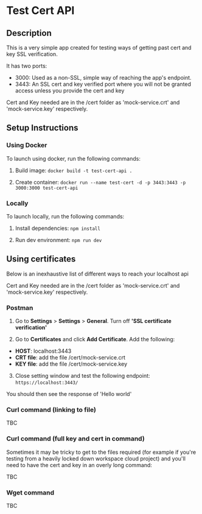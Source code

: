 # Test Cert API

## Description

This is a very simple app created for testing ways of getting past cert and key SSL verification.

It has two ports:
- 3000: Used as a non-SSL, simple way of reaching the app's endpoint.
- 3443: An SSL cert and key verified port where you will not be granted access unless you provide the cert and key

Cert and Key needed are in the /cert folder as 'mock-service.crt' and 'mock-service.key' respectively.

## Setup Instructions

### Using Docker

To launch using docker, run the following commands:

1. Build image: `docker build -t test-cert-api .`

2. Create container: `docker run --name test-cert -d -p 3443:3443 -p 3000:3000 test-cert-api`


### Locally

To launch locally, run the following commands:

1. Install dependencies: `npm install`

2. Run dev environment: `npm run dev`

## Using certificates

Below is an inexhaustive list of different ways to reach your localhost api

Cert and Key needed are in the /cert folder as 'mock-service.crt' and 'mock-service.key' respectively.

### Postman

1. Go to **Settings** > **Settings** > **General**. Turn off **'SSL certificate verification'**

2. Go to **Certificates** and click **Add Certificate**. Add the following:
- **HOST**: localhost:3443
- **CRT file**: add the file /cert/mock-service.crt
- **KEY file**: add the file /cert/mock-service.key

3. Close setting window and test the following endpoint: `https://localhost:3443/`

You should then see the response of 'Hello world'

### Curl command (linking to file)

TBC

### Curl command (full key and cert in command)

Sometimes it may be tricky to get to the files required (for example if you're testing from a heavily locked down workspace cloud project) and you'll need to have the cert and key in an overly long command:

TBC

### Wget command

TBC